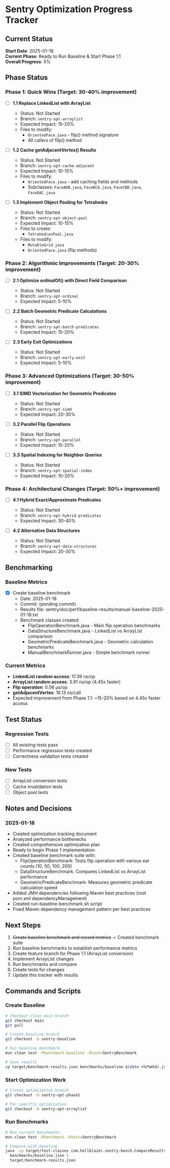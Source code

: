 # Sentry Optimization Progress Tracker

## Current Status

**Start Date**: 2025-01-18  
**Current Phase**: Ready to Run Baseline & Start Phase 1.1  
**Overall Progress**: 5%

## Phase Status

### Phase 1: Quick Wins (Target: 30-40% improvement)
- [ ] **1.1 Replace LinkedList with ArrayList** 
  - Status: Not Started
  - Branch: `sentry-opt-arraylist`
  - Expected Impact: 15-20%
  - Files to modify:
    - `OrientedFace.java` - flip() method signature
    - All callers of flip() method
  
- [ ] **1.2 Cache getAdjacentVertex() Results**
  - Status: Not Started
  - Branch: `sentry-opt-cache-adjacent`
  - Expected Impact: 10-15%
  - Files to modify:
    - `OrientedFace.java` - add caching fields and methods
    - Subclasses: `FaceADB.java`, `FaceBCA.java`, `FaceCBD.java`, `FaceDAC.java`

- [ ] **1.3 Implement Object Pooling for Tetrahedra**
  - Status: Not Started
  - Branch: `sentry-opt-object-pool`
  - Expected Impact: 10-15%
  - Files to create:
    - `TetrahedronPool.java`
  - Files to modify:
    - `MutableGrid.java`
    - `OrientedFace.java` (flip methods)

### Phase 2: Algorithmic Improvements (Target: 20-30% improvement)
- [ ] **2.1 Optimize ordinalOf() with Direct Field Comparison**
  - Status: Not Started
  - Branch: `sentry-opt-ordinal`
  - Expected Impact: 5-10%

- [ ] **2.2 Batch Geometric Predicate Calculations**
  - Status: Not Started
  - Branch: `sentry-opt-batch-predicates`
  - Expected Impact: 15-20%

- [ ] **2.3 Early Exit Optimizations**
  - Status: Not Started
  - Branch: `sentry-opt-early-exit`
  - Expected Impact: 5-10%

### Phase 3: Advanced Optimizations (Target: 30-50% improvement)
- [ ] **3.1 SIMD Vectorization for Geometric Predicates**
  - Status: Not Started
  - Branch: `sentry-opt-simd`
  - Expected Impact: 20-30%

- [ ] **3.2 Parallel Flip Operations**
  - Status: Not Started
  - Branch: `sentry-opt-parallel`
  - Expected Impact: 15-25%

- [ ] **3.3 Spatial Indexing for Neighbor Queries**
  - Status: Not Started
  - Branch: `sentry-opt-spatial-index`
  - Expected Impact: 10-20%

### Phase 4: Architectural Changes (Target: 50%+ improvement)
- [ ] **4.1 Hybrid Exact/Approximate Predicates**
  - Status: Not Started
  - Branch: `sentry-opt-hybrid-predicates`
  - Expected Impact: 30-40%

- [ ] **4.2 Alternative Data Structures**
  - Status: Not Started
  - Branch: `sentry-opt-data-structures`
  - Expected Impact: 20-30%

## Benchmarking

### Baseline Metrics
- [x] Create baseline benchmark
  - Date: 2025-01-18
  - Commit: (pending commit)
  - Results file: sentry/doc/perf/baseline-results/manual-baseline-2025-01-18.txt
  - Benchmark classes created:
    - FlipOperationBenchmark.java - Main flip operation benchmarks
    - DataStructureBenchmark.java - LinkedList vs ArrayList comparison
    - GeometricPredicateBenchmark.java - Geometric calculation benchmarks
    - ManualBenchmarkRunner.java - Simple benchmark runner

### Current Metrics
- **LinkedList random access**: 17.39 ns/op
- **ArrayList random access**: 3.91 ns/op (4.45x faster)
- **Flip operation**: 0.06 µs/op  
- **getAdjacentVertex**: 16.13 ns/call
- Expected improvement from Phase 1.1: ~15-20% based on 4.45x faster access

## Test Status

### Regression Tests
- [ ] All existing tests pass
- [ ] Performance regression tests created
- [ ] Correctness validation tests created

### New Tests
- [ ] ArrayList conversion tests
- [ ] Cache invalidation tests
- [ ] Object pool tests

## Notes and Decisions

### 2025-01-18
- Created optimization tracking document
- Analyzed performance bottlenecks
- Created comprehensive optimization plan
- Ready to begin Phase 1 implementation
- Created baseline benchmark suite with:
  - FlipOperationBenchmark: Tests flip operation with various ear counts (10, 50, 100, 200)
  - DataStructureBenchmark: Compares LinkedList vs ArrayList performance
  - GeometricPredicateBenchmark: Measures geometric predicate calculation speed
- Added JMH dependencies following Maven best practices (root pom.xml dependencyManagement)
- Created run-baseline-benchmark.sh script
- Fixed Maven dependency management pattern per best practices

## Next Steps

1. ~~Create baseline benchmark and record metrics~~ ✓ Created benchmark suite
2. Run baseline benchmarks to establish performance metrics
3. Create feature branch for Phase 1.1 (ArrayList conversion)
4. Implement ArrayList changes
5. Run benchmarks and compare
6. Create tests for changes
7. Update this tracker with results

## Commands and Scripts

### Create Baseline
```bash
# Checkout clean main branch
git checkout main
git pull

# Create baseline branch
git checkout -b sentry-baseline

# Run baseline benchmark
mvn clean test -Pbenchmark-baseline -Dtest=SentryBenchmark

# Save results
cp target/benchmark-results.json benchmarks/baseline-$(date +%Y%m%d).json
```

### Start Optimization Work
```bash
# Create optimization branch
git checkout -b sentry-opt-phase1

# For specific optimization
git checkout -b sentry-opt-arraylist
```

### Run Benchmarks
```bash
# Run current benchmarks
mvn clean test -Pbenchmark -Dtest=SentryBenchmark

# Compare with baseline
java -cp target/test-classes com.hellblazer.sentry.bench.CompareResults \
  benchmarks/baseline.json \
  target/benchmark-results.json
```